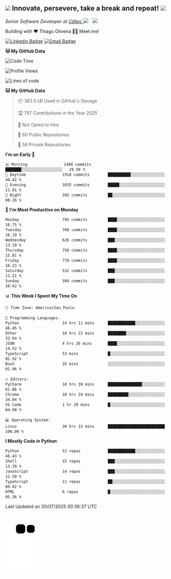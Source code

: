 <h2><img src="https://emojis.slackmojis.com/emojis/images/1531849430/4246/blob-sunglasses.gif?1531849430" width="30"/> Innovate, persevere, take a break and repeat! <img src="https://media.giphy.com/media/12oufCB0MyZ1Go/giphy.gif" width="50"></h2>
<img align='right' src="https://media.giphy.com/media/M9gbBd9nbDrOTu1Mqx/giphy.gif" width="230">
<p><em>Senior Software Developer at <a href="https://www.cditec.com.br/">Cditec
</a><img src="https://media.giphy.com/media/WUlplcMpOCEmTGBtBW/giphy.gif" width="30"> 
</em></p>



Building with ❤️ Thiago Oliveira 👋🏽 Meet me!

[![Linkedin Badge](https://img.shields.io/badge/-Thiago-blue?style=flat-square&logo=Linkedin&logoColor=white&link=https://www.linkedin.com/in/tgmarinho/)](https://www.linkedin.com/in/thiagoceconelo/) 
[![Gmail Badge](https://img.shields.io/badge/-thiceconelo@gmail.com-c14438?style=flat-square&logo=Gmail&logoColor=white&link=mailto:thiceconelo@gmail.com)](mailto:thiceconelo@gmail.com)

</em></p>

<!-- <span style="height ">
![Anurag's GitHub stats](https://github-readme-stats.vercel.app/api?username=arthurspk&show_icons=true&theme=tokyonight)
</span> -->

**🐱 My GitHub Data** 
<!--START_SECTION:waka-->
![Code Time](http://img.shields.io/badge/Code%20Time-3%2C417%20hrs%207%20mins-blue)

![Profile Views](http://img.shields.io/badge/Profile%20Views-0-blue)

![Lines of code](https://img.shields.io/badge/From%20Hello%20World%20I%27ve%20Written-8.9%20million%20lines%20of%20code-blue)

**🐱 My GitHub Data** 

> 📦 383.5 kB Used in GitHub's Storage 
 > 
> 🏆 797 Contributions in the Year 2025
 > 
> 🚫 Not Opted to Hire
 > 
> 📜 60 Public Repositories 
 > 
> 🔑 58 Private Repositories 
 > 
**I'm an Early 🐤** 

```text
🌞 Morning                1400 commits        ███████░░░░░░░░░░░░░░░░░░   29.50 % 
🌆 Daytime                1918 commits        ██████████░░░░░░░░░░░░░░░   40.42 % 
🌃 Evening                1035 commits        █████░░░░░░░░░░░░░░░░░░░░   21.81 % 
🌙 Night                  392 commits         ██░░░░░░░░░░░░░░░░░░░░░░░   08.26 % 
```
📅 **I'm Most Productive on Monday** 

```text
Monday                   795 commits         ████░░░░░░░░░░░░░░░░░░░░░   16.75 % 
Tuesday                  768 commits         ████░░░░░░░░░░░░░░░░░░░░░   16.19 % 
Wednesday                626 commits         ███░░░░░░░░░░░░░░░░░░░░░░   13.19 % 
Thursday                 750 commits         ████░░░░░░░░░░░░░░░░░░░░░   15.81 % 
Friday                   770 commits         ████░░░░░░░░░░░░░░░░░░░░░   16.23 % 
Saturday                 532 commits         ███░░░░░░░░░░░░░░░░░░░░░░   11.21 % 
Sunday                   504 commits         ███░░░░░░░░░░░░░░░░░░░░░░   10.62 % 
```


📊 **This Week I Spent My Time On** 

```text
🕑︎ Time Zone: America/Sao_Paulo

💬 Programming Languages: 
Python                   14 hrs 11 mins      ████████████░░░░░░░░░░░░░   46.45 % 
Other                    10 hrs 22 mins      ████████░░░░░░░░░░░░░░░░░   33.94 % 
JSON                     4 hrs 26 mins       ████░░░░░░░░░░░░░░░░░░░░░   14.52 % 
TypeScript               53 mins             █░░░░░░░░░░░░░░░░░░░░░░░░   02.92 % 
Bash                     35 mins             ░░░░░░░░░░░░░░░░░░░░░░░░░   01.96 % 

🔥 Editors: 
PyCharm                  18 hrs 39 mins      ███████████████░░░░░░░░░░   61.06 % 
Chrome                   10 hrs 24 mins      █████████░░░░░░░░░░░░░░░░   34.04 % 
VS Code                  1 hr 29 mins        █░░░░░░░░░░░░░░░░░░░░░░░░   04.90 % 

💻 Operating System: 
Linux                    30 hrs 33 mins      █████████████████████████   100.00 % 
```

**I Mostly Code in Python** 

```text
Python                   52 repos            ████████████░░░░░░░░░░░░░   46.43 % 
Shell                    15 repos            ███░░░░░░░░░░░░░░░░░░░░░░   13.39 % 
JavaScript               14 repos            ███░░░░░░░░░░░░░░░░░░░░░░   12.50 % 
TypeScript               11 repos            ██░░░░░░░░░░░░░░░░░░░░░░░   09.82 % 
HTML                     6 repos             █░░░░░░░░░░░░░░░░░░░░░░░░   05.36 % 
```




 Last Updated on 20/07/2025 00:36:37 UTC
<!--END_SECTION:waka-->

![Snake animation](https://github.com/rafaballerini/rafaballerini/blob/output/github-contribution-grid-snake.svg)


<!---
ceconelo/ceconelo is a ✨ special ✨ repository because its `README.md` (this file) appears on your GitHub profile.
You can click the Preview link to take a look at your changes.
--->
